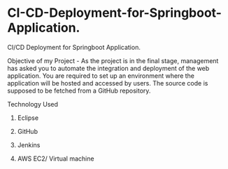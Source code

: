 # CI-CD-Deployment-for-Springboot-Application.
CI/CD Deployment for Springboot Application. 


Objective of my Project - As the project is in the final stage, management has asked you to automate the integration and deployment of the web application. You are required to set up an environment where the application will be hosted and accessed by users. The source code is supposed to be fetched from a GitHub repository.


Technology Used 

1) Eclipse

2) GitHub

3) Jenkins

4) AWS EC2/ Virtual machine

